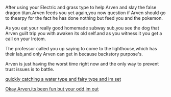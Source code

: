 After using your Electric and grass type to help Arven and slay the false dragon titan.Arven feeds you yet again,you now question if Arven should go to thearpy for the fact he has done nothing but feed you and the pokemon.

As you eat your really good homemade subway sub,you see the dog that Arven guilt trip you with awaken its old self.and as you witness it you get a call on your Irotom.

The professor called you up saying to come to the lighthouse,which has their lab,and only Arven can get in because backstory purpose's.

Arven is just having the worst time right now and the only way to prevent trust issues is to battle.

[quickly catching a water type and fairy type and im set](Arven-is-now-crying.md)

[Okay Arven,its been fun but your odd,im out](defeat-titan-path.md)